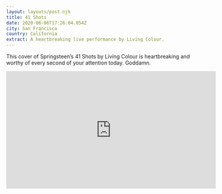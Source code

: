 ```yaml
---
layout: layouts/post.njk
title: 41 Shots
date: 2020-06-06T17:26:04.854Z
city: San Francisco
country: California
extract: A heartbreaking live performance by Living Colour.
---
```


This cover of Springsteen’s 41 Shots by Living Colour is heartbreaking and worthy of every second of your attention today. Goddamn.

<iframe width="560" height="315" src="https://www.youtube.com/embed/MiC68406c3M" frameborder="0" allow="accelerometer; autoplay; encrypted-media; gyroscope; picture-in-picture" allowfullscreen></iframe>
